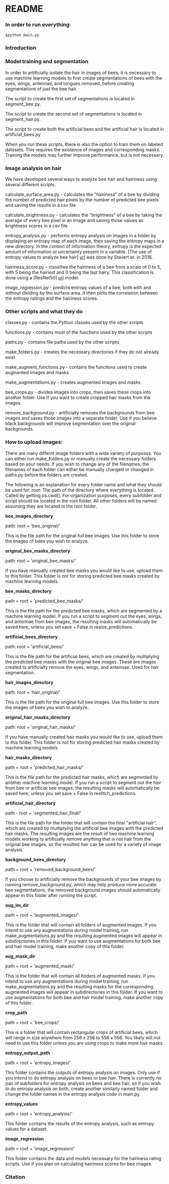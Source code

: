 # README

### In order to run everything:

```
$python main.py
```
### Introduction


### Model training and segmentation
In order to artificially isolate the hair in images of bees, it is necessary to use machine learning models to first create segmentations of bees with the eyes, wings, antennae, and tongues removed, before creating segmentations of just the bee hair.

The script to create the first set of segmentations is located in segment_bee.py.

The script to create the second set of segmentations is located in segment_hair.py.

The script to create both the artificial bees and the artificial hair is located in artificial_bees.py

When you run these scripts, there is also the option to train them on labeled datasets. This requires the existence of images and corresponding masks. Training the models may further improve performance, but is not necessary.

### Image analysis on hair
We have developed several ways to analyze bee hair and hairiness using several different scripts. 

calculate_surface_area.py - calculates the "hairiness" of a bee by dividing the number of predicted hair pixels by the number of predicted bee pixels and saving the results in a csv file

calculate_brightness.py - calculates the "brightness" of a bee by taking the average of every bee pixel in an image and saving those values as brightness scores in a csv file

entropy_analysis.py - performs entropy analysis on images in a folder by displaying an entropy map of each image, then saving the entropy maps in a new directory. In the context of information theory, entropy is the expected amount of information or uncertainty present in a variable. [The use of entropy values to analyze bee hair] [url](https://pubmed.ncbi.nlm.nih.gov/28028464/) was done by Stavert et. in 2016.

hairiness_score.py - classifies the hairiness of a bee from a scale of 0 to 5, with 5 being the hairiest and 0 being the last hairy. This classification is done using a [ResNet50] [url](https://arxiv.org/abs/1512.03385) model.

image_regression.py - predicts entropy values of a bee, both with and without dividing by the surface area. It then plots the correlation between the entropy ratings and the hairiness scores.

### Other scripts and what they do
classes.py - contains the Python classes used by the other scripts

functions.py - contains most of the functions used by the other scripts

paths.py - contains file paths used by the other scripts

make_folders.py - creates the necessary directories if they do not already exist

make_augment_functions.py - contains the functions used to create augmented images and masks

make_augmentations.py - creates augmented images and masks

bee_crops.py - divides images into crops, then saves these crops into another folder. Use if you want to create cropped hair masks from the images.

remove_background.py - artificially removes the backgrounds from bee images and saves those images into a separate folder. Use if you believe black backgrounds will improve segmentation over the original backgrounds.

### How to upload images:

There are many differnt image folders with a wide variety of purposes. You can either run make_folders.py or manually create the necessary folders based on your needs. If you wish to change any of the filenames, the filenames of each folder can either be manually changed or changed in paths.py before the folders are created.

The following is an explanation for every folder name and what they should be used for:
root: The path of the directory where everything is located. Called by getting os.cwd(). For organization purposes, every subfolder and script should be located in the root folder. All other folders will be named assuming they are located in the root folder.

**bee_images_directory**

path: root + 'bee_original/'

This is the file path for the original full bee images. Use this folder to store the images of bees you wish to analyze.

**original_bee_masks_directory**

path: root + 'original_bee_masks/'

If you have manually created bee masks you would like to use, upload them to this folder. This folder is not for storing predicted bee masks created by machine learning models.

**bee_masks_directory**

path = root + 'predicted_bee_masks/'

This is the file path for the predicted bee masks, which are segmented by a machine learning model. If you run a script to segment out the eyes, wings, and antennae from bee images, the resulting masks will automatically be saved here, unless you set save = False in resize_predictions.

**artificial_bees_directory**

path: root + 'artificial_bees/'

This is the file path for the artificial bees, which are created by multiplying the predicted bee masks with the original bee images.
These are images created to artificially remove the eyes, wings, and antennae. Used for hair segmentation.

**hair_images_directory**

path: root + 'hair_original/'

This is the file path for the original full bee images. Use this folder to store the images of bees you wish to analyze.

**original_hair_masks_directory**

path: root + 'original_hair_masks/'

If you have manually created hair masks you would like to use, upload them to this folder. This folder is not for storing predicted hair masks created by machine learning models.

**hair_masks_directory**

path = root + 'predicted_hair_masks/'

This is the file path for the predicted hair masks, which are segmented by another machine learning model. If you run a script to segment out the hair from bee or artificial bee images, the resulting masks will automatically be saved here, unless you set save = False in restitch_predictions.

**artificial_hair_directory**

path - root + 'segmented_hair_final/'

This is the file path for the folder that will contain the final "artificial hair", which are created by multiplying the artificial bee images with the predicted hair masks. The resulting images are the result of two machine learning models working to artificially remove anything that is not hair from the original bee images, so the resulted hair can be used for a variety of image analysis.

**background_bees_directory**

path = root + 'removed_background_bees/'

If you choose to artificially remove the backgrounds of your bee images by running remove_background.py, which may help produce more accurate bee segmentations, the removed background images should automatically appear in this folder after running the script.

**aug_im_dir**

path = root + 'augmented_images/'

This is the folder that will contain all folders of augmented images. If you intend to use any augmentations during model training, run make_augmentations.py and the resulting augmented images will appear in subdirectories in this folder. If you want to use augmentations for both bee and hair model training, make another copy of this folder.

**aug_mask_dir**

path = root + 'augmented_mask/'

This is the folder that will contain all folders of augmented masks. If you intend to use any augmentations during model training, run make_augmentations.py and the resulting masks for the corresponding augmented images will appear in subdirectories in this folder. If you want to use augmentations for both bee and hair model training, make another copy of this folder.

**crop_path**

path = root + 'bee_crops/'

This is a folder that will contain rectangular crops of artificial bees, which will range in size anywhere from 256 x 256 to 556 x 556. You likely will not need to use this folder unless you are using crops to make more hair masks.

**entropy_output_path**

path = root + 'entropy_images/'

This folder contains the outputs of entropy analysis on images. Only use if you intend to do entropy analysis on bees or bee hair. There is currently no pair of subfolders for entropy analysis on bees and bee hair, so if you wish to do entropy analysis on both, create another similarly named folder and change the folder names in the entropy analysis code in main.py.

**entropy_values**

path = root + 'entropy_analysis/'

This folder contains the results of the entropy analysis, such as entropy values for a dataset.

**image_regression**

path = root + 'image_regression/'

This folder contains the data and models necessary for the hairiness rating scripts. Use if you plan on calculating hairiness scores for bee images.

### Citation
